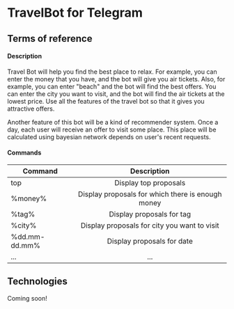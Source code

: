 # TravelBot for Telegram


## Terms of reference
#### Description
Travel Bot will help you find the best place to relax. For example, you can enter the money that you have, and the bot will give you air tickets. Also, for example, you can enter "beach" and the bot will find the best offers. You can enter the city you want to visit, and the bot will find the air tickets at the lowest price. Use all the features of the travel bot so that it gives you attractive offers.

Another feature of this bot will be a kind of recommender system. Once a day, each user will receive an offer to visit some place. This place will be calculated using bayesian network depends on user's recent requests.
#### Commands
| Command       | Description   |
| ------------- |:-------------:|
| top           | Display top proposals |
| %money%       | Display proposals for which there is enough money |
| %tag%         | Display proposals for tag |
| %city%         | Display proposals for city you want to visit |
| %dd.mm-dd.mm%         | Display proposals for date |
| ...        | ... |

## Technologies
Coming soon!

